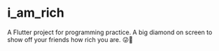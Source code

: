 # i_am_rich
A Flutter project for programming practice.
A big diamond on screen to show off your friends how rich you are. 😜💎